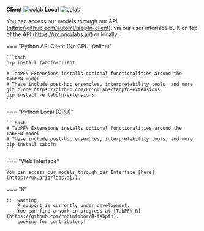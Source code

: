 **Client** [![colab](https://colab.research.google.com/assets/colab-badge.svg)](https://colab.research.google.com/drive/1KKKOVJk-5N972ZRUeGmRXh8EibRIRGxA#scrollTo=o03aOVAw0Etg)
**Local** [![colab](https://colab.research.google.com/assets/colab-badge.svg)](https://colab.research.google.com/drive/1SHa43VuHASLjevzO7y3-wPCxHY18-2H6#scrollTo=o03aOVAw0Etg&line=3&uniqifier=1)

You can access our models through our API (https://github.com/automl/tabpfn-client), via our user interface built on top of the API (https://ux.priorlabs.ai/) or locally.

=== "Python API Client (No GPU, Online)"

    ```bash
    pip install tabpfn-client

    # TabPFN Extensions installs optional functionalities around the TabPFN model
    # These include post-hoc ensembles, interpretability tools, and more
    git clone https://github.com/PriorLabs/tabpfn-extensions
    pip install -e tabpfn-extensions
    ```

=== "Python Local (GPU)"

    ```bash
    # TabPFN Extensions installs optional functionalities around the TabPFN model
    # These include post-hoc ensembles, interpretability tools, and more
    pip install tabpfn
    ```

=== "Web Interface"

    You can access our models through our Interface [here](https://ux.priorlabs.ai/).

=== "R"

    !!! warning
        R support is currently under development.
        You can find a work in progress at [TabPFN R](https://github.com/robintibor/R-tabpfn).
        Looking for contributors!
